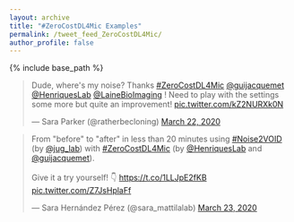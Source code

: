 ```yaml
---
layout: archive
title: "#ZeroCostDL4Mic Examples"
permalink: /tweet_feed_ZeroCostDL4Mic/
author_profile: false
---
```

{% include base_path %}

<blockquote class="twitter-tweet"><p lang="en" dir="ltr">Dude, where&#39;s my noise? Thanks <a href="https://twitter.com/hashtag/ZeroCostDL4Mic?src=hash&amp;ref_src=twsrc%5Etfw">#ZeroCostDL4Mic</a> <a href="https://twitter.com/guijacquemet?ref_src=twsrc%5Etfw">@guijacquemet</a> <a href="https://twitter.com/HenriquesLab?ref_src=twsrc%5Etfw">@HenriquesLab</a> <a href="https://twitter.com/LaineBioImaging?ref_src=twsrc%5Etfw">@LaineBioImaging</a> ! Need to play with the settings some more but quite an improvement! <a href="https://t.co/kZ2NURXk0N">pic.twitter.com/kZ2NURXk0N</a></p>&mdash; Sara Parker (@ratherbecloning) <a href="https://twitter.com/ratherbecloning/status/1241842752519725056?ref_src=twsrc%5Etfw">March 22, 2020</a></blockquote> <script async src="https://platform.twitter.com/widgets.js" charset="utf-8"></script>

<blockquote class="twitter-tweet"><p lang="en" dir="ltr">From &quot;before&quot; to &quot;after&quot; in less than 20 minutes using <a href="https://twitter.com/hashtag/Noise2VOID?src=hash&amp;ref_src=twsrc%5Etfw">#Noise2VOID</a> (by <a href="https://twitter.com/jug_lab?ref_src=twsrc%5Etfw">@jug_lab</a>) with <a href="https://twitter.com/hashtag/ZeroCostDL4Mic?src=hash&amp;ref_src=twsrc%5Etfw">#ZeroCostDL4Mic</a> (by <a href="https://twitter.com/HenriquesLab?ref_src=twsrc%5Etfw">@HenriquesLab</a> and <a href="https://twitter.com/guijacquemet?ref_src=twsrc%5Etfw">@guijacquemet</a>). <br><br>Give it a try yourself! 👇 <a href="https://t.co/1LLJpE2fKB">https://t.co/1LLJpE2fKB</a> <a href="https://t.co/Z7JsHplaFf">pic.twitter.com/Z7JsHplaFf</a></p>&mdash; Sara Hernández Pérez (@sara_mattilalab) <a href="https://twitter.com/sara_mattilalab/status/1241996853475975169?ref_src=twsrc%5Etfw">March 23, 2020</a></blockquote> <script async src="https://platform.twitter.com/widgets.js" charset="utf-8"></script>
